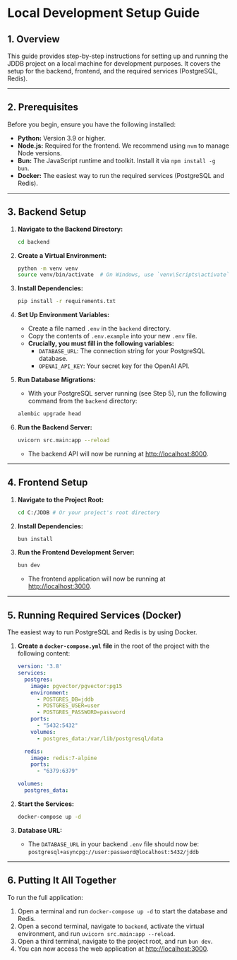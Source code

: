 # Local Development Setup Guide

## 1. Overview

This guide provides step-by-step instructions for setting up and running the JDDB project on a local machine for development purposes. It covers the setup for the backend, frontend, and the required services (PostgreSQL, Redis).

---

## 2. Prerequisites

Before you begin, ensure you have the following installed:

- **Python:** Version 3.9 or higher.
- **Node.js:** Required for the frontend. We recommend using `nvm` to manage Node versions.
- **Bun:** The JavaScript runtime and toolkit. Install it via `npm install -g bun`.
- **Docker:** The easiest way to run the required services (PostgreSQL and Redis).

---

## 3. Backend Setup

1.  **Navigate to the Backend Directory:**
    ```bash
    cd backend
    ```

2.  **Create a Virtual Environment:**
    ```bash
    python -m venv venv
    source venv/bin/activate  # On Windows, use `venv\Scripts\activate`
    ```

3.  **Install Dependencies:**
    ```bash
    pip install -r requirements.txt
    ```

4.  **Set Up Environment Variables:**
    - Create a file named `.env` in the `backend` directory.
    - Copy the contents of `.env.example` into your new `.env` file.
    - **Crucially, you must fill in the following variables:**
        - `DATABASE_URL`: The connection string for your PostgreSQL database.
        - `OPENAI_API_KEY`: Your secret key for the OpenAI API.

5.  **Run Database Migrations:**
    - With your PostgreSQL server running (see Step 5), run the following command from the `backend` directory:
    ```bash
    alembic upgrade head
    ```

6.  **Run the Backend Server:**
    ```bash
    uvicorn src.main:app --reload
    ```
    - The backend API will now be running at [http://localhost:8000](http://localhost:8000).

---

## 4. Frontend Setup

1.  **Navigate to the Project Root:**
    ```bash
    cd C:/JDDB # Or your project's root directory
    ```

2.  **Install Dependencies:**
    ```bash
    bun install
    ```

3.  **Run the Frontend Development Server:**
    ```bash
    bun dev
    ```
    - The frontend application will now be running at [http://localhost:3000](http://localhost:3000).

---

## 5. Running Required Services (Docker)

The easiest way to run PostgreSQL and Redis is by using Docker.

1.  **Create a `docker-compose.yml` file** in the root of the project with the following content:

    ```yaml
    version: '3.8'
    services:
      postgres:
        image: pgvector/pgvector:pg15
        environment:
          - POSTGRES_DB=jddb
          - POSTGRES_USER=user
          - POSTGRES_PASSWORD=password
        ports:
          - "5432:5432"
        volumes:
          - postgres_data:/var/lib/postgresql/data

      redis:
        image: redis:7-alpine
        ports:
          - "6379:6379"

    volumes:
      postgres_data:
    ```

2.  **Start the Services:**
    ```bash
    docker-compose up -d
    ```

3.  **Database URL:**
    - The `DATABASE_URL` in your backend `.env` file should now be:
    `postgresql+asyncpg://user:password@localhost:5432/jddb`

---

## 6. Putting It All Together

To run the full application:

1.  Open a terminal and run `docker-compose up -d` to start the database and Redis.
2.  Open a second terminal, navigate to `backend`, activate the virtual environment, and run `uvicorn src.main:app --reload`.
3.  Open a third terminal, navigate to the project root, and run `bun dev`.
4.  You can now access the web application at [http://localhost:3000](http://localhost:3000).
